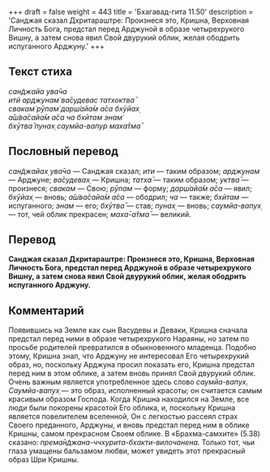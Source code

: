 +++
draft = false
weight = 443
title = 'Бхагавад-гита 11.50'
description = 'Санджая сказал Дхритараштре: Произнеся это, Кришна, Верховная Личность Бога, предстал перед Арджуной в образе четырехрукого Вишну, а затем снова явил Свой двурукий облик, желая ободрить испуганного Арджуну.'
+++

## Текст стиха

_сан̃джайа ува̄ча  
итй арджунам̇ ва̄судевас татхоктва̄  
свакам̇ рӯпам̇ дарш́айа̄м а̄са бхӯйах̣  
а̄ш́ва̄сайа̄м а̄са ча бхӣтам энам̇  
бхӯтва̄ пунах̣ саумйа-вапур маха̄тма̄_

## Пословный перевод

_сан̃джайах̣_ _ува̄ча_ — Санджая сказал; _ити_ — таким образом; _арджунам_ — Арджуне; _ва̄судевах̣_ — Кришна; _татха̄_ — таким образом; _уктва̄_ — произнеся; _свакам_ — Свою; _рӯпам_ — форму; _дарш́айа̄м_ _а̄са_ — явил; _бхӯйах̣_ — вновь; _а̄ш́ва̄сайа̄м_ _а̄са_ — ободрил; _ча_ — также; _бхӣтам_ — испуганного; _энам_ — его; _бхӯтва̄_ — став; _пунах̣_ — вновь; _саумйа_\-_вапух̣_ — тот, чей облик прекрасен; _маха̄_\-_а̄тма̄_ — великий.

## Перевод

**Санджая сказал Дхритараштре: Произнеся это, Кришна, Верховная Личность Бога, предстал перед Арджуной в образе четырехрукого Вишну, а затем снова явил Свой двурукий облик, желая ободрить испуганного Арджуну.**

## Комментарий

Появившись на Земле как сын Васудевы и Деваки, Кришна сначала предстал перед ними в образе четырехрукого Нараяны, но затем по просьбе родителей превратился в обыкновенного младенца. Подобно этому, Кришна знал, что Арджуну не интересовал Его четырехрукий образ, но, поскольку Арджуна просил показать его, Кришна предстал перед ним в этом облике, а затем вновь принял Свой двурукий облик. Очень важным является употребленное здесь слово _саумйа-вапух̣. Саумйа-вапух̣_ — это образ, исполненный красоты; он считается самым красивым образом Господа. Когда Кришна находился на Земле, все люди были покорены красотой Его облика, и, поскольку Кришна является повелителем вселенной, Он с легкостью рассеял страх Своего преданного, Арджуны, и вновь предстал перед ним в облике Кришны, самом прекрасном Своем облике. В «Брахма-самхите» (5.38) сказано: _према̄н̃джана-ччхурита-бхакти-вилочанена_. Только тот, чьи глаза умащены бальзамом любви, может увидеть этот прекрасный образ Шри Кришны.
